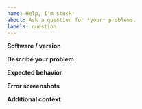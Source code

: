 ```yaml
---
name: Help, I'm stuck!
about: Ask a question for *your* problems.
labels: question
---
```


**Software / version**
<!-- EX: Paper / 1.19.2 -->

**Describe your problem**
<!-- A clear and concise description of what your problem is. -->

**Expected behavior**
<!-- A clear and concise description of what you expected to happen. -->

**Error screenshots**
<!-- If applicable, add error screenshots from your Repl project console. -->

**Additional context**
<!-- Add any other context about your problem here. -->
